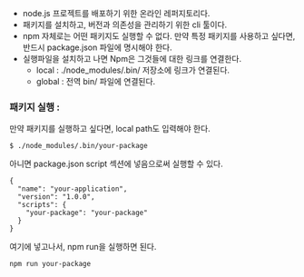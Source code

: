 - node.js 프로젝트를 배포하기 위한 온라인 레퍼지토리다.
- 패키지를 설치하고, 버전과 의존성을 관리하기 위한 cli 툴이다.
- npm 자체로는 어떤 패키지도 실행할 수 없다. 만약 특정 패키지를 사용하고 싶다면, 반드시 package.json 파일에 명시해야 한다.
- 실행파일을 설치하고 나면 Npm은 그것들에 대한 링크를 연결한다.
  - local : ./node_modules/.bin/ 저장소에 링크가 연결된다.
  - global : 전역 bin/ 파일에 연결된다.

### 패키지 실행 :

만약 패키지를 실행하고 싶다면, local path도 입력해야 한다.

```
$ ./node_modules/.bin/your-package
```

아니면 package.json script 섹션에 넣음으로써 실행할 수 있다.

```
{
  "name": "your-application",
  "version": "1.0.0",
  "scripts": {
    "your-package": "your-package"
  }
}
```

여기에 넣고나서, npm run을 실행하면 된다.

```
npm run your-package

```
